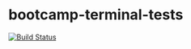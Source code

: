 # bootcamp-terminal-tests
[![Build Status](https://app.travis-ci.com/Viollah/bootcamp-terminal-tests.svg?branch=master)](https://app.travis-ci.com/Viollah/bootcamp-terminal-tests)
